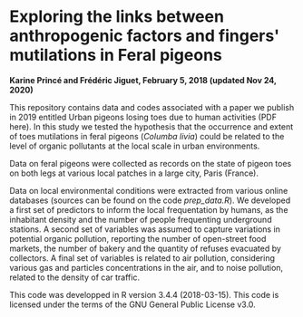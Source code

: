# Exploring the links between anthropogenic factors and fingers' mutilations in Feral pigeons

**Karine Princé and Frédéric Jiguet, February 5, 2018 (updated Nov 24, 2020)**


   This repository contains data and codes associated with a paper we publish in 2019 entitled Urban pigeons losing toes due to human activities (PDF here).
   In this study we tested the hypothesis that the occurrence and extent of toes mutilations in feral pigeons (*Columba livia*) could be related to the level of organic pollutants at the local scale in urban environments.

   Data on feral pigeons were collected as records on the state of pigeon toes on both legs at various local patches in a large city, Paris (France).

   Data on local environmental conditions were extracted from various online databases (sources can be found on the code *prep_data.R*). We developed a first set of predictors to inform the local frequentation by humans, as the inhabitant density and the number of people frequenting underground stations. A second set of variables was assumed to capture variations in potential organic pollution, reporting the number of open-street food markets, the number of bakery and the quantity of refuses evacuated by collectors. A final set of variables is related to air pollution, considering various gas and particles concentrations in the air, and to noise pollution, related to the density of car traffic.

   

   









This code was developped in R version 3.4.4 (2018-03-15). This code is licensed under the terms of the GNU General Public License v3.0.
